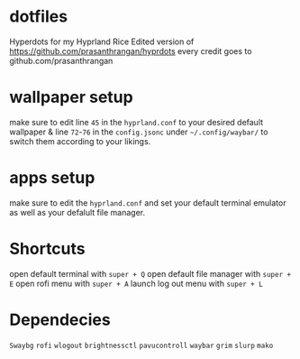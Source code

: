 # dotfiles
Hyperdots for my Hyprland Rice
Edited version of https://github.com/prasanthrangan/hyprdots
every credit goes to github.com/prasanthrangan
# wallpaper setup
make sure to edit line `45` in the `hyprland.conf` to your desired default wallpaper & line `72`-`76` in the `config.jsonc` under `~/.config/waybar/` to switch them according to your likings.

# apps setup
make sure to edit the `hyprland.conf` and set your default terminal emulator as well as your defalult file manager.

# Shortcuts
open default terminal with `super + Q`
open default file manager with `super + E`
open rofi menu with `super + A`
launch log out menu with `super + L`

# Dependecies
`Swaybg`
`rofi`
`wlogout`
`brightnessctl`
`pavucontroll`
`waybar`
`grim`
`slurp`
`mako`
